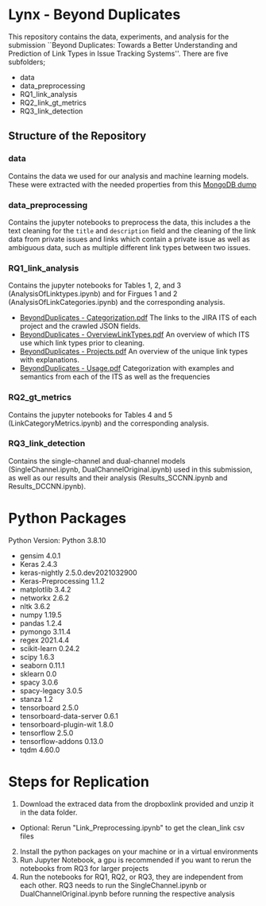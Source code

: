 # Lynx - Beyond Duplicates
This repository contains the data, experiments, and analysis for the submission ``Beyond Duplicates: Towards a Better Understanding and Prediction of Link Types in Issue Tracking Systems''.
There are five subfolders;
- data
- data_preprocessing
- RQ1_link_analysis
- RQ2_link_gt_metrics
- RQ3_link_detection

## Structure of the Repository

### data
Contains the data we used for our analysis and machine learning models.
These were extracted with the needed properties from this [MongoDB dump](https://www.dropbox.com/sh/ma1hgeafg34chb2/AAD05Vc9H_shEbkFJ47jjv4Na)

### data_preprocessing
Contains the jupyter notebooks to preprocess the data, this includes a the text cleaning for the ``title`` and ``description`` field and the cleaning of the link data from private issues and links which contain a private issue as well as ambiguous data, such as multiple different link types between two issues.

### RQ1_link_analysis
Contains the jupyter notebooks for Tables 1, 2, and 3 (AnalysisOfLinktypes.ipynb) and for Firgues 1 and 2 (AnalysisOfLinkCategories.ipynb) and the corresponding analysis. 

- [BeyondDuplicates - Categorization.pdf](https://github.com/RegenKordel/LYNX-BeyondDuplicates/files/7105539/BeyondDuplicates.-.Categorization.pdf) The links to the JIRA ITS of each project and the crawled JSON fields.
- [BeyondDuplicates - OverviewLinkTypes.pdf](https://github.com/RegenKordel/LYNX-BeyondDuplicates/files/7105540/BeyondDuplicates.-.OverviewLinkTypes.pdf) An overview of which ITS use which link types prior to cleaning.
- [BeyondDuplicates - Projects.pdf](https://github.com/RegenKordel/LYNX-BeyondDuplicates/files/7105541/BeyondDuplicates.-.Projects.pdf) An overview of the unique link types with explanations.
- [BeyondDuplicates - Usage.pdf](https://github.com/RegenKordel/LYNX-BeyondDuplicates/files/7105542/BeyondDuplicates.-.Usage.pdf) Categorization with examples and semantics from each of the ITS as well as the frequencies
 
### RQ2_gt_metrics
Contains the jupyter notebooks for Tables 4 and 5 (LinkCategoryMetrics.ipynb) and the corresponding analysis.

### RQ3_link_detection
Contains the single-channel and dual-channel models (SingleChannel.ipynb, DualChannelOriginal.ipynb) used in this submission, as well as our results and their analysis (Results_SCCNN.ipynb and Results_DCCNN.ipynb).

# Python Packages
Python Version: Python 3.8.10

- gensim                   4.0.1                      
- Keras                    2.4.3              
- keras-nightly            2.5.0.dev2021032900
- Keras-Preprocessing      1.1.2                     
- matplotlib               3.4.2                        
- networkx                 2.6.2              
- nltk                     3.6.2              
- numpy                    1.19.5                      
- pandas                   1.2.4                         
- pymongo                  3.11.4                   
- regex                    2021.4.4                
- scikit-learn             0.24.2             
- scipy                    1.6.3              
- seaborn                  0.11.1                       
- sklearn                  0.0                      
- spacy                    3.0.6              
- spacy-legacy             3.0.5                   
- stanza                   1.2                
- tensorboard              2.5.0              
- tensorboard-data-server  0.6.1              
- tensorboard-plugin-wit   1.8.0              
- tensorflow               2.5.0              
- tensorflow-addons        0.13.0             
- tqdm                     4.60.0             

# Steps for Replication
1. Download the extraced data from the dropboxlink provided and unzip it in the data folder.
- Optional: Rerun "Link_Preprocessing.ipynb" to get the clean_link csv files
2. Install the python packages on your machine or in a virtual environments
3. Run Jupyter Notebook, a gpu is recommended if you want to rerun the notebooks from RQ3 for larger projects
4. Run the notebooks for RQ1, RQ2, or RQ3, they are independent from each other. RQ3 needs to run the SingleChannel.ipynb or DualChannelOriginal.ipynb before running the respective analysis
